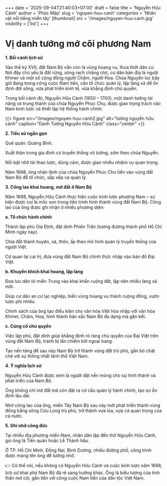 +++
date = '2025-09-04T21:40:03+07:00'
draft = false
title = 'Nguyễn Hữu Cảnh'
author = 'Phúc Mập'
slug = 'nguyen-huu-canh'
categories = 'Nhân vật nổi tiếng miền tây'
[thumbnail] 
    src = '/images/nguyen-huu-canh.jpg'
    visibility = ['list']
+++

# Vị danh tướng mở cõi phương Nam
**1. Bối cảnh lịch sử**

Vào thế kỷ XVII, đất Nam Bộ vẫn còn là vùng hoang vu, thưa thớt dân cư. Nơi đây chủ yếu là đất rừng, sông rạch chằng chịt, cư dân bản địa là người Khmer và một số cộng đồng người Chăm, người Hoa. Chúa Nguyễn lúc bấy giờ đang trong công cuộc Nam tiến, cần tổ chức quản lý, lập làng xã để ổn định đời sống, vừa phát triển kinh tế, vừa khẳng định chủ quyền.<!--more-->

Trong bối cảnh đó, Nguyễn Hữu Cảnh (1650 – 1700), một danh tướng tài năng và trung thành của chúa Nguyễn Phúc Chu, được giao trọng trách vào Nam kinh lược và thiết lập hệ thống hành chính.

{{< figure src="/images/nguyen-huu-canh2.jpg" alt="tướng nguyễn hữu cảnh" caption="Danh Tướng Nguyễn Hữu Cảnh" class="center" >}}

**2. Tiểu sử ngắn gọn**

Quê quán: Quảng Bình.

Xuất thân trong gia đình có truyền thống võ tướng, sớm theo chúa Nguyễn.

Nổi bật nhờ tài thao lược, dũng cảm, được giao nhiều nhiệm vụ quan trọng.

Năm 1698, ông nhận lệnh của chúa Nguyễn Phúc Chu tiến vào vùng đất Nam Bộ để tổ chức, sắp xếp và quản lý.

**3. Công lao khai hoang, mở đất ở Nam Bộ**

Năm 1698, Nguyễn Hữu Cảnh thực hiện cuộc kinh lược phương Nam – sự kiện được coi là mốc son trong tiến trình hình thành vùng đất Nam Bộ. Công lao của ông được ghi nhận ở nhiều phương diện:

**a. Tổ chức hành chính**

Thành lập phủ Gia Định, đặt dinh Phiên Trấn (tương đương thành phố Hồ Chí Minh ngày nay).

Chia đất thành huyện, xã, thôn, ấp theo mô hình quản lý truyền thống của người Việt.

Cử quan lại cai trị, đưa vùng đất Nam Bộ chính thức nhập vào bản đồ Đại Việt.

**b. Khuyến khích khai hoang, lập làng**

Đưa lưu dân từ miền Trung vào khai khẩn ruộng đất, lập nên nhiều làng xã mới.

Giúp cư dân an cư lạc nghiệp, biến vùng hoang vu thành ruộng đồng, vườn tược phì nhiêu.

Chính sách của ông tạo điều kiện cho văn hóa Việt hòa nhập với văn hóa Khmer, Chăm, Hoa, hình thành bản sắc Nam Bộ đa dạng mà gắn kết.

**c. Củng cố chủ quyền**

Việc lập phủ, đặt dinh giúp khẳng định rõ ràng chủ quyền của Đại Việt trên vùng đất Nam Bộ, tránh bị lấn chiếm bởi ngoại bang.

Tạo nền tảng để sau này Nam Bộ trở thành vùng đất trù phú, gắn bó chặt chẽ với sự thống nhất lãnh thổ Việt Nam.

**4. Ý nghĩa lịch sử**

Nguyễn Hữu Cảnh được xem là người đặt nền móng cho sự hình thành và phát triển của Nam Bộ.

Ông không chỉ mở đất mà còn đặt ra cơ cấu quản lý hành chính, tạo sự ổn định lâu dài.

Nhờ công lao của ông, miền Tây Nam Bộ sau này mới phát triển thành vùng đồng bằng sông Cửu Long trù phú, trở thành vựa lúa, vựa cá quan trọng của cả nước.

**5. Ghi nhớ công đức**

Tại nhiều địa phương miền Nam, nhân dân lập đền thờ Nguyễn Hữu Cảnh, gọi ông là Tiền quân hoặc Lễ Thành hầu.

Ở TP. Hồ Chí Minh, Đồng Nai, Bình Dương, nhiều đường phố, công trình được mang tên ông để tưởng nhớ.

👉 Có thể nói, nếu không có Nguyễn Hữu Cảnh và cuộc kinh lược năm 1698, lịch sử khai phá Nam Bộ đã rẽ sang hướng khác. Ông là biểu tượng của tinh thần mở cõi, gắn liền với công cuộc Nam tiến của dân tộc Việt Nam.
